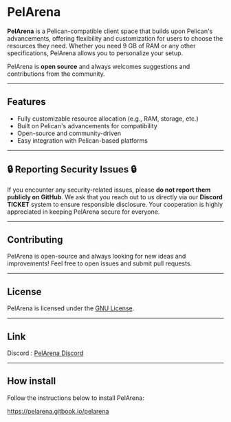 # PelArena

**PelArena** is a Pelican-compatible client space that builds upon Pelican's advancements, offering flexibility and customization for users to choose the resources they need. Whether you need 9 GB of RAM or any other specifications, PelArena allows you to personalize your setup. 

PelArena is **open source** and always welcomes suggestions and contributions from the community.

---

## Features
- Fully customizable resource allocation (e.g., RAM, storage, etc.)
- Built on Pelican's advancements for compatibility
- Open-source and community-driven
- Easy integration with Pelican-based platforms

---

## 🔒 Reporting Security Issues 🔒

If you encounter any security-related issues, please **do not report them publicly on GitHub**. We ask that you reach out to us directly via our **Discord TICKET** system to ensure responsible disclosure. Your cooperation is highly appreciated in keeping PelArena secure for everyone.

---

## Contributing

PelArena is open-source and always looking for new ideas and improvements! Feel free to open issues and submit pull requests.

---

## License

PelArena is licensed under the [GNU License](LICENSE).

---

## Link

Discord : [PelArena Discord](https://discord.gg/H3nt6Akea9)

---

## How install

Follow the instructions below to install PelArena:

https://pelarena.gitbook.io/pelarena

